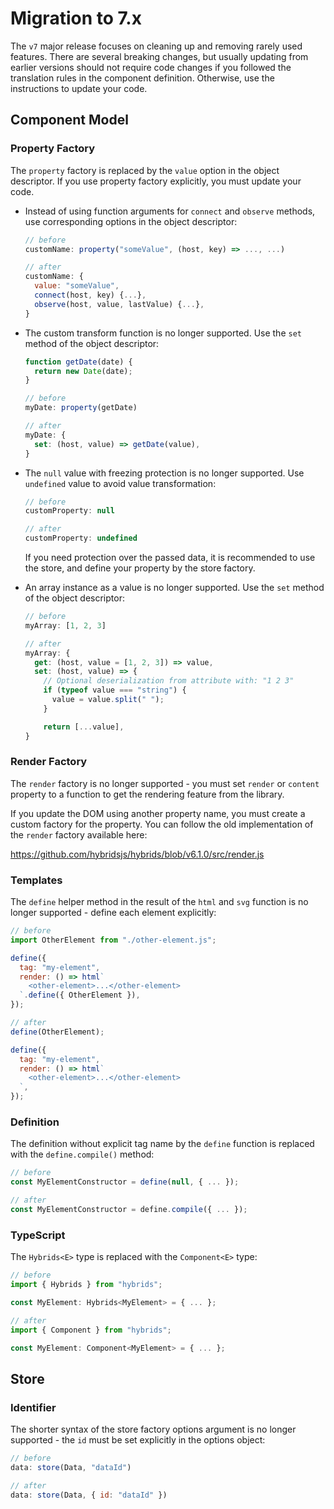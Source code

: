# Migration to 7.x

The `v7` major release focuses on cleaning up and removing rarely used features. There are several breaking changes, but usually updating from earlier versions should not require code changes if you followed the translation rules in the component definition. Otherwise, use the instructions to update your code.

## Component Model

### Property Factory

The `property` factory is replaced by the `value` option in the object descriptor. If you use property factory explicitly, you must update your code.

* Instead of using function arguments for `connect` and `observe` methods, use corresponding options in the object descriptor:

  ```javascript
  // before
  customName: property("someValue", (host, key) => ..., ...)
  ```

  ```javascript
  // after
  customName: {
    value: "someValue",
    connect(host, key) {...},
    observe(host, value, lastValue) {...},
  }
  ```

* The custom transform function is no longer supported. Use the `set` method of the object descriptor:

  ```javascript
  function getDate(date) {
    return new Date(date);
  }
  ```

  ```javascript
  // before
  myDate: property(getDate)
  ```

  ```javascript
  // after
  myDate: {
    set: (host, value) => getDate(value),
  }
  ```

* The `null` value with freezing protection is no longer supported. Use `undefined` value to avoid value transformation:

  ```javascript
  // before
  customProperty: null
  ```

  ```javascript
  // after
  customProperty: undefined
  ```

  If you need protection over the passed data, it is recommended to use the store, and define your property by the store factory.

* An array instance as a value is no longer supported. Use the `set` method of the object descriptor:

  ```javascript
  // before
  myArray: [1, 2, 3]
  ```

  ```javascript
  // after
  myArray: {
    get: (host, value = [1, 2, 3]) => value,
    set: (host, value) => {
      // Optional deserialization from attribute with: "1 2 3"
      if (typeof value === "string") {
        value = value.split(" ");
      }

      return [...value],
  }
  ```

### Render Factory

The `render` factory is no longer supported - you must set `render` or `content` property to a function to get the rendering feature from the library.

If you update the DOM using another property name, you must create a custom factory for the property. You can follow the old implementation of the `render` factory available here:

https://github.com/hybridsjs/hybrids/blob/v6.1.0/src/render.js

### Templates

The `define` helper method in the result of the `html` and `svg` function is no longer supported - define each element explicitly:

```javascript
// before
import OtherElement from "./other-element.js";

define({
  tag: "my-element",
  render: () => html`
    <other-element>...</other-element>
  `.define({ OtherElement }),
});
```

```javascript
// after
define(OtherElement);

define({
  tag: "my-element",
  render: () => html`
    <other-element>...</other-element>
  `,
});
```

### Definition

The definition without explicit tag name by the `define` function is replaced with the `define.compile()` method:

```javascript
// before
const MyElementConstructor = define(null, { ... });
```

```javascript
// after
const MyElementConstructor = define.compile({ ... });
```

### TypeScript

The `Hybrids<E>` type is replaced with the `Component<E>` type:

```javascript
// before
import { Hybrids } from "hybrids";

const MyElement: Hybrids<MyElement> = { ... };
```

```javascript
// after
import { Component } from "hybrids";

const MyElement: Component<MyElement> = { ... };
```

## Store

### Identifier

The shorter syntax of the store factory options argument is no longer supported - the `id` must be set explicitly in the options object:

```javascript
// before
data: store(Data, "dataId")
```

```javascript
// after
data: store(Data, { id: "dataId" })
```

